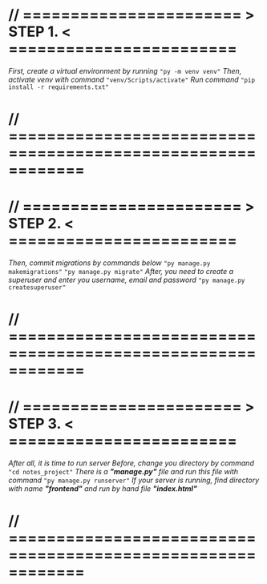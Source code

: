 # // ======================= > STEP 1. < ========================
_First, create a virtual environment by running_ ```"py -m venv venv"```
_Then, activate venv with command_ ```"venv/Scripts/activate"```
_Run command_ ```"pip install -r requirements.txt"```
# // ============================================================
# // ======================= > STEP 2. < ========================
_Then, commit migrations by commands below_
```"py manage.py makemigrations"```
```"py manage.py migrate"```
_After, you need to create a superuser and enter you username, email and password_
```"py manage.py createsuperuser"```
# // ============================================================
# // ======================= > STEP 3. < ========================
_After all, it is time to run server_
_Before, change you directory by command_ ```"cd notes_project"```
_There is a ***"manage.py"*** file and run this file with command_ ```"py manage.py runserver"```
_If your server is running, find directory with name_ ***"frontend"*** _and run by hand file_ ***"index.html"***
# // ============================================================
